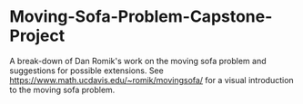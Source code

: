 # Moving-Sofa-Problem-Capstone-Project
A break-down of Dan Romik's work on the moving sofa problem and suggestions for possible extensions. See https://www.math.ucdavis.edu/~romik/movingsofa/ for a visual introduction to the moving sofa problem. 
